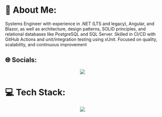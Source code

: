 # 💫 About Me:
Systems Engineer with experience in .NET (LTS and legacy), Angular, and Blazor, as well as architecture, design patterns, SOLID principles, and relational databases like PostgreSQL and SQL Server. Skilled in CI/CD with GitHub Actions and unit/integration testing using xUnit. Focused on quality, scalability, and continuous improvement

## 🌐 Socials:
<p align="center">
  <a href="https://skillicons.dev">
    <img src="https://skillicons.dev/icons?i=linkedin" />
  </a>
</p>

# 💻 Tech Stack:
<p align="center">
  <a href="https://skillicons.dev">
    <img src="https://skillicons.dev/icons?i=cs,dotnet,js,ts,angular,postman,githubactions,postgres,docker,tailwind,bootstrap" />
  </a>
</p>






